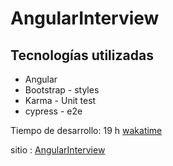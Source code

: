 # AngularInterview


## Tecnologías utilizadas

- Angular
- Bootstrap - styles
- Karma - Unit test
- cypress - e2e

Tiempo de desarrollo: 19 h
[wakatime](https://wakatime.com/@7baf6b08-35f5-4160-83f4-245d3046e8a3/projects/jsfvpowhpu?start=2021-12-14&end=2021-12-20)

sitio : [AngularInterview](https://angular-interview.vercel.app)
